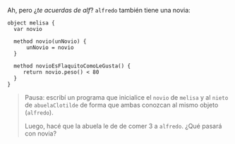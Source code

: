 Ah, pero ¿_te acuerdas de alf_? `alfredo` también tiene una novia: 

```wollok
object melisa {
  var novio
   
  method novio(unNovio) {
      unNovio = novio
  }
  
  method novioEsFlaquitoComoLeGusta() {
     return novio.peso() < 80
  }
}
```

> Pausa: escribí un programa que inicialice el `novio` de `melisa` y al `nieto` de `abuelaClotilde` de forma que ambas conozcan al mismo objeto (`alfredo`). 
> 
> Luego, hacé que la abuela le de de comer 3 a `alfredo`. ¿Qué pasará con novia?

